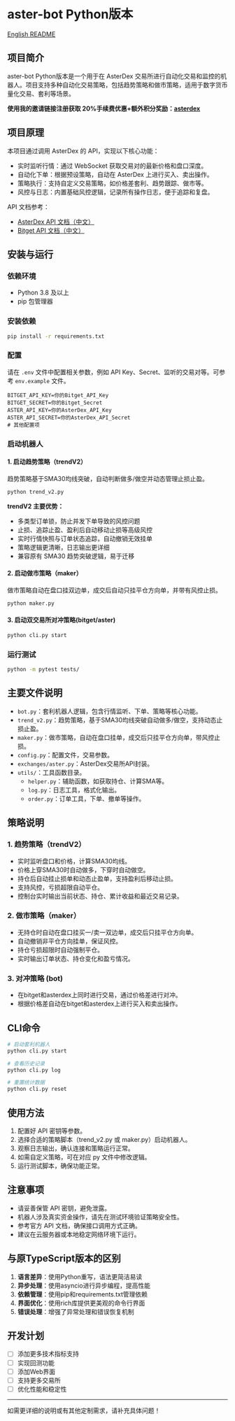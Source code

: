 # aster-bot Python版本

[English README](README_en.md)

## 项目简介

aster-bot Python版本是一个用于在 AsterDex 交易所进行自动化交易和监控的机器人。项目支持多种自动化交易策略，包括趋势策略和做市策略，适用于数字货币量化交易、套利等场景。

**使用我的邀请链接注册获取 20%手续费优惠+额外积分奖励：[asterdex](https://www.asterdex.com/en/referral/375926)**

## 项目原理

本项目通过调用 AsterDex 的 API，实现以下核心功能：

- 实时监听行情：通过 WebSocket 获取交易对的最新价格和盘口深度。
- 自动化下单：根据预设策略，自动在 AsterDex 上进行买入、卖出操作。
- 策略执行：支持自定义交易策略，如价格差套利、趋势跟踪、做市等。
- 风控与日志：内置基础风控逻辑，记录所有操作日志，便于追踪和复盘。

API 文档参考：
- [AsterDex API 文档（中文）](https://github.com/asterdex/api-docs/blob/master/aster-finance-api_CN.md)
- [Bitget API 文档（中文）](https://www.bitget.com/zh-CN/api-doc/)

## 安装与运行

### 依赖环境

- Python 3.8 及以上
- pip 包管理器

### 安装依赖

```bash
pip install -r requirements.txt
```

### 配置

请在 `.env` 文件中配置相关参数，例如 API Key、Secret、监听的交易对等。可参考 `env.example` 文件。

```env
BITGET_API_KEY=你的Bitget_API_Key
BITGET_SECRET=你的Bitget_Secret
ASTER_API_KEY=你的AsterDex_API_Key
ASTER_API_SECRET=你的AsterDex_API_Secret
# 其他配置项
```

### 启动机器人

#### 1. 启动趋势策略（trendV2）

趋势策略基于SMA30均线突破，自动判断做多/做空并动态管理止损止盈。

```bash
python trend_v2.py
```

**trendV2 主要优势：**
- 多类型订单锁，防止并发下单导致的风控问题
- 止损、追踪止盈、盈利后自动移动止损等高级风控
- 实时行情快照与订单状态追踪，自动撤销无效挂单
- 策略逻辑更清晰，日志输出更详细
- 兼容原有 SMA30 趋势突破逻辑，易于迁移

#### 2. 启动做市策略（maker）

做市策略自动在盘口挂双边单，成交后自动只挂平仓方向单，并带有风控止损。

```bash
python maker.py
```

#### 3. 启动双交易所对冲策略(bitget/aster)

```bash
python cli.py start
```

### 运行测试

```bash
python -m pytest tests/
```

## 主要文件说明

- `bot.py`：套利机器人逻辑，包含行情监听、下单、策略等核心功能。
- `trend_v2.py`：趋势策略，基于SMA30均线突破自动做多/做空，支持动态止损止盈。
- `maker.py`：做市策略，自动在盘口挂单，成交后只挂平仓方向单，带风控止损。
- `config.py`：配置文件，交易参数。
- `exchanges/aster.py`：AsterDex交易所API封装。
- `utils/`：工具函数目录。
  - `helper.py`：辅助函数，如获取持仓、计算SMA等。
  - `log.py`：日志工具，格式化输出。
  - `order.py`：订单工具，下单、撤单等操作。

## 策略说明

### 1. 趋势策略（trendV2）

- 实时监听盘口和价格，计算SMA30均线。
- 价格上穿SMA30时自动做多，下穿时自动做空。
- 持仓后自动挂止损单和动态止盈单，支持盈利后移动止损。
- 支持风控，亏损超限自动平仓。
- 控制台实时输出当前状态、持仓、累计收益和最近交易记录。

### 2. 做市策略（maker）

- 无持仓时自动在盘口挂买一/卖一双边单，成交后只挂平仓方向单。
- 自动撤销非平仓方向挂单，保证风控。
- 持仓亏损超限时自动强制平仓。
- 实时输出订单状态、持仓变化和盈亏情况。

### 3. 对冲策略 (bot)

- 在bitget和asterdex上同时进行交易，通过价格差进行对冲。
- 根据价格差自动在bitget和asterdex上进行买入和卖出操作。

## CLI命令

```bash
# 启动套利机器人
python cli.py start

# 查看历史记录
python cli.py log

# 重置统计数据
python cli.py reset
```

## 使用方法

1. 配置好 API 密钥等参数。
2. 选择合适的策略脚本（trend_v2.py 或 maker.py）启动机器人。
3. 观察日志输出，确认连接和策略运行正常。
4. 如需自定义策略，可在对应 py 文件中修改逻辑。
5. 运行测试脚本，确保功能正常。

## 注意事项

- 请妥善保管 API 密钥，避免泄露。
- 机器人涉及真实资金操作，请先在测试环境验证策略安全性。
- 参考官方 API 文档，确保接口调用方式正确。
- 建议在云服务器或本地稳定网络环境下运行。

## 与原TypeScript版本的区别

1. **语言差异**：使用Python重写，语法更简洁易读
2. **异步处理**：使用asyncio进行异步编程，提高性能
3. **依赖管理**：使用pip和requirements.txt管理依赖
4. **界面优化**：使用rich库提供更美观的命令行界面
5. **错误处理**：增强了异常处理和错误恢复机制

## 开发计划

- [ ] 添加更多技术指标支持
- [ ] 实现回测功能
- [ ] 添加Web界面
- [ ] 支持更多交易所
- [ ] 优化性能和稳定性

---

如需更详细的说明或有其他定制需求，请补充具体问题！ 